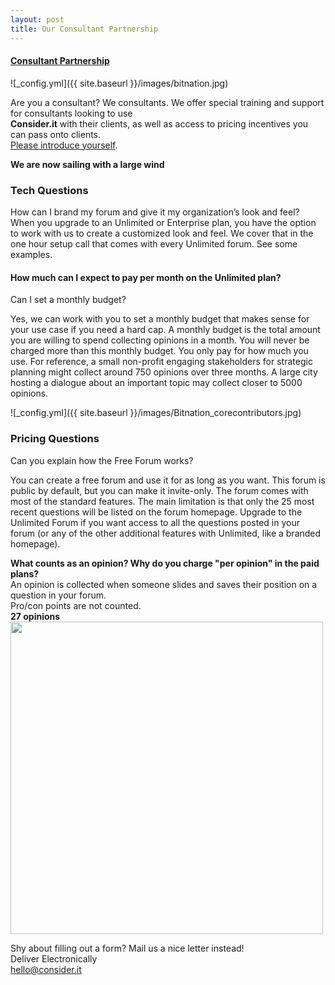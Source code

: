 ```yaml
---
layout: post
title: Our Consultant Partnership
---
```


#### [Consultant Partnership](https://consider.it/pricing#consulting "Consultant Partnership")
![_config.yml]({{ site.baseurl }}/images/bitnation.jpg)  

Are you a consultant?
We  consultants. We offer special training and support for consultants looking to use  
**Consider.it** with their clients, as well as access to pricing incentives you can pass onto clients.  
[Please introduce yourself](https://consider.it/contact?form=consultant_partnership "Please introduce yourself").



**We are now sailing with a large wind**

### Tech Questions
How can I brand my forum and give it my organization’s look and feel?
When you upgrade to an Unlimited or Enterprise plan, you have the option to work with us to create a customized look and feel. 
We cover that in the one hour setup call that comes with every Unlimited forum. See some examples.

#### How much can I expect to pay per month on the Unlimited plan? 
Can I set a monthly budget?

Yes, we can work with you to set a monthly budget that makes sense for your use case 
if you need a hard cap. 
A monthly budget is the total amount you are willing to spend collecting opinions in a month. 
You will never be charged more than this monthly budget. 
You only pay for how much you use. 
For reference, a small non-profit engaging stakeholders for strategic planning might 
collect around 750 opinions over three months.
A large city hosting a dialogue about an important topic may collect closer to 5000 opinions.

![_config.yml]({{ site.baseurl }}/images/Bitnation_corecontributors.jpg)


### Pricing Questions
Can you explain how the Free Forum works?

You can create a free forum and use it for as long as you want. 
This forum is public by default, but you can make it invite-only. 
The forum comes with most of the standard features. The main limitation is that only the 25 most recent questions will 
be listed on the forum homepage. Upgrade to the Unlimited Forum if you want access to all the questions posted in your forum 
(or any of the other additional features with Unlimited, like a branded homepage).  






**What counts as an opinion? Why do you charge "per opinion" in the paid plans?**  
An opinion is collected when someone slides and saves their position on a question in your forum.   
Pro/con points are not counted.  
**27 opinions**    
<img src="https://d2rtgkroh5y135.cloudfront.net/images/product_page/opinions_count.png" width="500">


Shy about filling out a form? Mail us a nice letter instead!   
Deliver Electronically  
hello@consider.it





